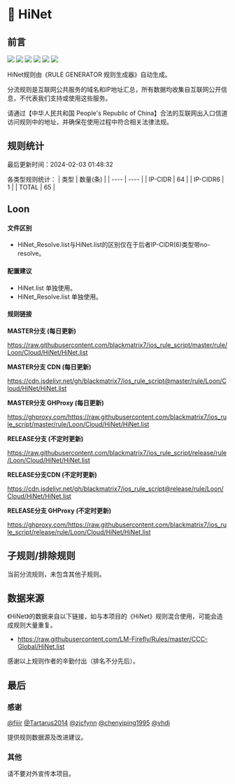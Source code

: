 # 🧸 HiNet

## 前言

![](https://shields.io/badge/-移除重复规则-ff69b4) ![](https://shields.io/badge/-DOMAIN与DOMAIN--SUFFIX合并-green) ![](https://shields.io/badge/-DOMAIN--SUFFIX间合并-critical) ![](https://shields.io/badge/-DOMAIN与DOMAIN--KEYWORD合并-9cf) ![](https://shields.io/badge/-DOMAIN--SUFFIX与DOMAIN--KEYWORD合并-blue) ![](https://shields.io/badge/-IP--CIDR(6)合并-blueviolet) 

HiNet规则由《RULE GENERATOR 规则生成器》自动生成。

分流规则是互联网公共服务的域名和IP地址汇总，所有数据均收集自互联网公开信息，不代表我们支持或使用这些服务。

请通过【中华人民共和国 People's Republic of China】合法的互联网出入口信道访问规则中的地址，并确保在使用过程中符合相关法律法规。

## 规则统计

最后更新时间：2024-02-03 01:48:32

各类型规则统计：
| 类型 | 数量(条)  | 
| ---- | ----  |
| IP-CIDR | 64  | 
| IP-CIDR6 | 1  | 
| TOTAL | 65  | 


## Loon 

#### 文件区别
- HiNet_Resolve.list与HiNet.list的区别仅在于后者IP-CIDR(6)类型带no-resolve。

#### 配置建议
- HiNet.list 单独使用。
- HiNet_Resolve.list 单独使用。

#### 规则链接
**MASTER分支 (每日更新)**

https://raw.githubusercontent.com/blackmatrix7/ios_rule_script/master/rule/Loon/Cloud/HiNet/HiNet.list

**MASTER分支 CDN (每日更新)**

https://cdn.jsdelivr.net/gh/blackmatrix7/ios_rule_script@master/rule/Loon/Cloud/HiNet/HiNet.list

**MASTER分支 GHProxy (每日更新)**

https://ghproxy.com/https://raw.githubusercontent.com/blackmatrix7/ios_rule_script/master/rule/Loon/Cloud/HiNet/HiNet.list

**RELEASE分支 (不定时更新)**

https://raw.githubusercontent.com/blackmatrix7/ios_rule_script/release/rule/Loon/Cloud/HiNet/HiNet.list

**RELEASE分支CDN (不定时更新)**

https://cdn.jsdelivr.net/gh/blackmatrix7/ios_rule_script@release/rule/Loon/Cloud/HiNet/HiNet.list

**RELEASE分支 GHProxy (不定时更新)**

https://ghproxy.com/https://raw.githubusercontent.com/blackmatrix7/ios_rule_script/release/rule/Loon/Cloud/HiNet/HiNet.list

## 子规则/排除规则


当前分流规则，未包含其他子规则。

## 数据来源

《HiNet》的数据来自以下链接，如与本项目的《HiNet》规则混合使用，可能会造成规则大量重复。

- https://raw.githubusercontent.com/LM-Firefly/Rules/master/CCC-Global/HiNet.list


感谢以上规则作者的辛勤付出（排名不分先后）。

## 最后

### 感谢

[@fiiir](https://github.com/fiiir) [@Tartarus2014](https://github.com/Tartarus2014) [@zjcfynn](https://github.com/zjcfynn) [@chenyiping1995](https://github.com/chenyiping1995) [@vhdj](https://github.com/vhdj)

提供规则数据源及改进建议。

### 其他

请不要对外宣传本项目。